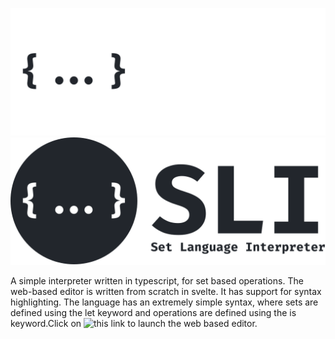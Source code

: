 ![SLI Logo](./public/logo_dark.svg#gh-dark-mode-only)
![SLI Logo](./public/logo_light.svg#gh-light-mode-only)

A simple interpreter written in typescript, for set based operations. The web-based editor is written from scratch in svelte. It has support for syntax highlighting. The language has an extremely simple syntax, where sets are defined using the let keyword and operations are defined using the is keyword.Click on ![this link]("https://www.set-language-interpreter.netlify.app") to launch the web based editor.
